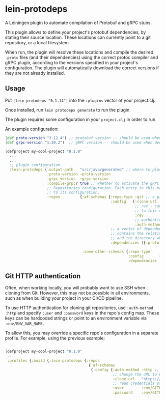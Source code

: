 # lein-protodeps

A Leiningen plugin to automate compilation of Protobuf and gRPC stubs.

This plugin allows to define your project's protobuf dependencies, by stating
their source location. These locations can currently point to a git repository, or a local filesystem.

When run, the plugin will resolve these locations and compile the desired `.proto` files (and their dependencies)
using the correct protoc compiler and gRPC plugin, according to the versions specified
in your project's configuration. The plugin will automatically download the correct versions if they
are not already installed.

## Usage

Put `[lein-protodeps "0.1.14"]` into the `:plugins` vector of your project.clj.

Once installed, run `lein protodeps generate` to run the plugin.

The plugin requires some configuration in your `project.clj` in order to run.

An example configuration:

```clj
(def proto-version "3.12.4") ;; protobuf version -- should be used when declaring protobuf dependencies
(def grpc-version "1.30.2")  ;; gRPC version -- should be used when declaring gRPC dependencies

(defproject my-cool-project "0.1.0"
  ...
  ...
  ;; plugin configuration
  :lein-protodeps {:output-path   "src/java/generated" ;; where to place the generated files? Should reside within your `java-source-paths`
                   :proto-version ~proto-version
                   :grpc-version  ~grpc-version
                   :compile-grpc? true ;; whether to activate the gRPC plugin during the stub generation process
                   ;; Repositories configuration. Each entry in this map is an entry mapping a logical repository name
                   ;; to its configuration.
                   :repos         {:af-schemas {:repo-type :git ;; a git repo
                                                :config   {:clone-url   "git@localhost:test/repo.git" ;; url to clone from
                                                           ;; rev - can point to a commit hash, tag name or branch name. The repo will be cloned
                                                           ;; to this version of itself. If unspecified, will point to origin's HEAD (i.e, master).
                                                           :rev         "origin/mybranch"
                                                           ;; authentication method - can be either :ssh or :http. Defauls to ssh if unspecified.
                                                           :auth-method :ssh}
                                                ;; a vector of dependencies which control what stubs to compile. Each dependency vector
                                                ;; contains the relative proto-path within the repo to be used when compiling this dependency (:proto-path),
                                                ;; and the directory which contains the .proto files to compile (:proto-dir).
                                                :dependencies [{:proto-path "products" :proto-dir "events"}]}

                                   :some-other-schemas {:repo-type    :filesystem ;; read files directly from filesystem instead of git.
                                                        :config       {:path "/home/ronen/Projects/af-proto"} ;; path
                                                        :dependencies [{:proto-path "products" :proto-dir "foo"}]}}}
```

## Git HTTP authentication

Often, when working locally, you will probably want to use SSH when cloning from Git. However, this may not be possible in all environments, such as
when building your project in your CI/CD pipeline.

To use HTTP authentication for cloning git repositories, use `:auth-method :http` and specify `:user` and `:password` keys in the repo's config map.
These keys can be hardcoded strings or point to an environment variable via `:env/ENV_VAR_NAME`.

To allow this, you may override a specific repo's configuration in a separate profile. For example, using the previous example:

```clj

(defproject my-cool-project "0.1.0"
 ...
 :profiles {:build {:lein-protodeps {:repos
                                      {:af-schemas
                                       {:config {:auth-method :http ;; switch to HTTP auth
                                                 ;; change the URL to use HTTP:
                                                 :clone-url   "https://***REMOVED***/DataInfra/af-proto.git"
                                                 ;; read credentials off the environment:
                                                 :user        :env/GITLAB_USER
                                                 :password    :env/GITLAB_PASSWORD}}}}}}
```                                                    
